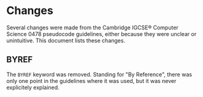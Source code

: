 # Changes

Several changes were made from the Cambridge IGCSE® Computer Science 0478 pseudocode guidelines, either because they were unclear or unintuitive. This document lists these changes.

## BYREF

The `BYREF` keyword was removed. Standing for "By Reference", there was only one point in the guidelines where it was used, but it was never explicitely explained.
